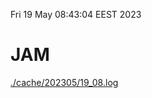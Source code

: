 Fri 19 May 08:43:04 EEST 2023
# JAM
<a href='./cache/202305/19_08.log'>./cache/202305/19_08.log</a>
